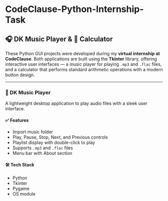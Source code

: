 # CodeClause-Python-Internship-Task

## 🎧 DK Music Player & 🧮 Calculator

These Python GUI projects were developed during my **virtual internship at CodeClause**. Both applications are built using the **Tkinter** library, offering interactive user interfaces — a music player for playing `.mp3` and `.flac` files, and a calculator that performs standard arithmetic operations with a modern button design.

---

### 🎵 DK Music Player

A lightweight desktop application to play audio files with a sleek user interface.

#### ✅ Features
- Import music folder
- Play, Pause, Stop, Next, and Previous controls
- Playlist display with double-click to play
- Supports `.mp3` and `.flac` files
- Menu bar with About section

#### 🛠️ Tech Stack
- Python
- Tkinter
- Pygame
- OS module

